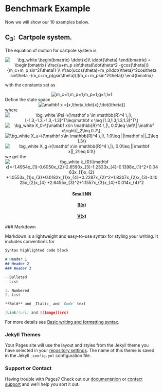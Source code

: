 # Benchmark Example

Now we will show our 10 examples below.
## C<sub>3</sub>:&nbsp;&nbsp;Cartpole system.
The equation of motion for cartpole system is

<div align=center>
<img src="https://latex.codecogs.com/svg.image?\bg_white&space;\begin{bmatrix}&space;&space;&space;&space;&space;&space;&space;&space;\ddot{x}\\&space;&space;&space;&space;&space;&space;&space;&space;\ddot{\theta}&space;&space;&space;&space;\end{bmatrix}&space;&space;&space;&space;=&space;&space;&space;&space;\begin{bmatrix}&space;&space;&space;&space;&space;&space;&space;&space;\frac{u&plus;m_p&space;sin\theta(l\dot\theta^2&space;-gcos(\theta))}{m_c&plus;m_p&space;sin^2(\theta)}&space;\\&space;\frac{ucos(\theta)&plus;m_pl\dot{\theta}^2cos\theta&space;sin\theta&space;-(m_c&plus;m_p)gsin\theta}{l(m_c&plus;m_psin^2\theta)}&space;&space;&space;&space;\end{bmatrix}" title="\bg_white \begin{bmatrix} \ddot{x}\\ \ddot{\theta} \end{bmatrix} = \begin{bmatrix} \frac{u+m_p sin\theta(l\dot\theta^2 -gcos(\theta))}{m_c+m_p sin^2(\theta)} \\ \frac{ucos(\theta)+m_pl\dot{\theta}^2cos\theta sin\theta -(m_c+m_p)gsin\theta}{l(m_c+m_psin^2\theta)} \end{bmatrix}" />
</div>

with the constants set as
<div align=center>
<img src="https://latex.codecogs.com/svg.image?m_c=1,m_p=1,m_p=1,g=1,l=1" title="m_c=1,m_p=1,m_p=1,g=1,l=1" />
</div>
Define the state space
<div align=center>
<img src="https://latex.codecogs.com/svg.image?\mathbf&space;x&space;=[x,\theta,\dot{x},\dot{\theta}]&space;" title="\mathbf x =[x,\theta,\dot{x},\dot{\theta}] " />
</div>
where
<div align=center>
<img src="https://latex.codecogs.com/svg.image?\bg_white&space;\Psi=\{\mathbf&space;x&space;\in&space;\mathbb{R}^4&space;\,|\,&space;[-1.3,-1.3,-1.3,-1.3]^T\leq\mathbf&space;x&space;\leq&space;[1.3,1.3,1.3,1.3]^T\}" title="\bg_white \Psi=\{\mathbf x \in \mathbb{R}^4 \,|\, [-1.3,-1.3,-1.3,-1.3]^T\leq\mathbf x \leq [1.3,1.3,1.3,1.3]^T\}" />
</div>

<div align=center>
<img src="https://latex.codecogs.com/svg.image?\bg_white&space;X_0=\{\mathbf&space;x\in&space;\mathbb{R}^4&space;\,|\,&space;&space;0.0\leq&space;\left\|&space;\mathbf&space;x\right\|_2\leq&space;0.7\}." title="\bg_white X_0=\{\mathbf x\in \mathbb{R}^4 \,|\, 0.0\leq \left\| \mathbf x\right\|_2\leq 0.7\}." />
 </div>
 
<div align=center>
<img src="https://latex.codecogs.com/svg.image?\bg_white&space;X_u=\{\mathbf&space;x\in&space;\mathbb{R}^4&space;\,|\,&space;&space;1.0\leq&space;||\mathbf&space;x||_2\leq&space;1.3\}" title="\bg_white X_u=\{\mathbf x\in \mathbb{R}^4 \,|\, 1.0\leq ||\mathbf x||_2\leq 1.3\}" />
</div>
 
<div align=center>
<img src="https://latex.codecogs.com/svg.image?\bg_white&space;X_g=\{\mathbf&space;x\in&space;\mathbb{R}^4&space;\,|\,&space;&space;0.0\leq&space;||\mathbf&space;x||_2\leq&space;0.1\}" title="\bg_white X_g=\{\mathbf x\in \mathbb{R}^4 \,|\, 0.0\leq ||\mathbf x||_2\leq 0.1\}" />
</div>
we get the
<div align=center>
 <img src="https://latex.codecogs.com/svg.image?\bg_white&space;k_{0}(\mathbf&space;x)=-1.4954x_{1}-0.6050x_{2}-2.6590x_{3}-1.2333x_{4}-0.1398x_{1}^2&plus;0.0463x_{1}x_{2}&space;&space;&space;&space;&plus;1.0553x_{1}x_{3}&plus;0.0182x_{1}x_{4}&plus;0.2287x_{2}^2&plus;1.8307x_{2}x_{3}-0.1025x_{2}x_{4}&space;&space;&space;&space;&plus;2.6455x_{3}^2&plus;1.1557x_{3}x_{4}&plus;0.014x_{4}^2" title="\bg_white k_{0}(\mathbf x)=-1.4954x_{1}-0.6050x_{2}-2.6590x_{3}-1.2333x_{4}-0.1398x_{1}^2+0.0463x_{1}x_{2} +1.0553x_{1}x_{3}+0.0182x_{1}x_{4}+0.2287x_{2}^2+1.8307x_{2}x_{3}-0.1025x_{2}x_{4} +2.6455x_{3}^2+1.1557x_{3}x_{4}+0.014x_{4}^2" />
</div>

<div align=center>
 
#### [Small NN](https://docs.github.com/en/github/writing-on-github/getting-started-with-writing-and-formatting-on-github/basic-writing-and-formatting-syntax)

#### [B(x)](https://docs.github.com/en/github/writing-on-github/getting-started-with-writing-and-formatting-on-github/basic-writing-and-formatting-syntax)

#### [V(x)](https://docs.github.com/en/github/writing-on-github/getting-started-with-writing-and-formatting-on-github/basic-writing-and-formatting-syntax)

</div>

<div align=center>
 
</div>

<div align=center>
 
</div>
### Markdown

Markdown is a lightweight and easy-to-use syntax for styling your writing. It includes conventions for

```markdown
Syntax highlighted code block

# Header 1
## Header 2
### Header 3

- Bulleted
- List

1. Numbered
2. List

**Bold** and _Italic_ and `Code` text

[Link](url) and ![Image](src)
```

For more details see [Basic writing and formatting syntax](https://docs.github.com/en/github/writing-on-github/getting-started-with-writing-and-formatting-on-github/basic-writing-and-formatting-syntax).

### Jekyll Themes

Your Pages site will use the layout and styles from the Jekyll theme you have selected in your [repository settings](https://github.com/JUZI1/RL.github.io/settings/pages). The name of this theme is saved in the Jekyll `_config.yml` configuration file.

### Support or Contact

Having trouble with Pages? Check out our [documentation](https://docs.github.com/categories/github-pages-basics/) or [contact support](https://support.github.com/contact) and we’ll help you sort it out.
